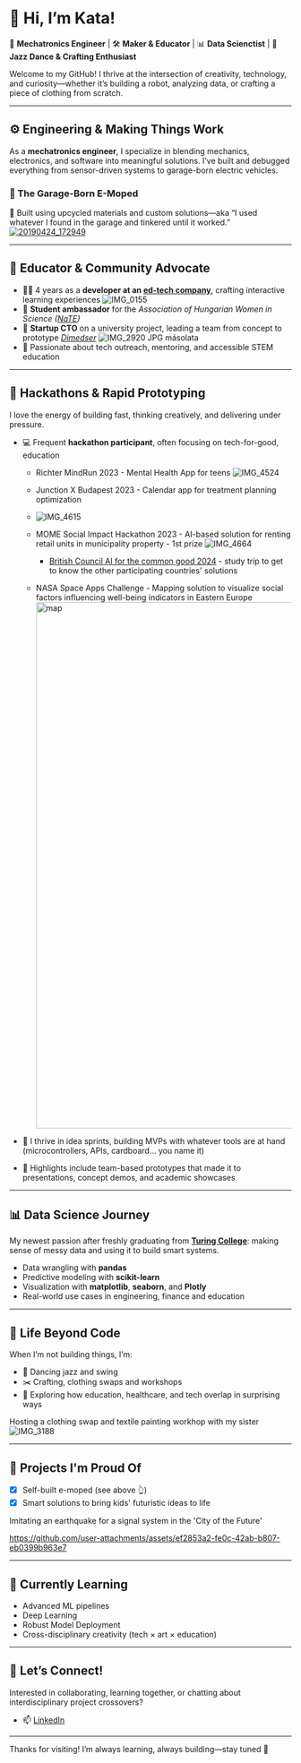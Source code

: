 # 👋 Hi, I’m Kata!

🎯 **Mechatronics Engineer** | 🛠️ **Maker & Educator** | 📊 **Data Scienctist** | 💃 **Jazz Dance & Crafting Enthusiast**

Welcome to my GitHub! I thrive at the intersection of creativity, technology, and curiosity—whether it’s building a robot, analyzing data, or crafting a piece of clothing from scratch.

---

## ⚙️ Engineering & Making Things Work

As a **mechatronics engineer**, I specialize in blending mechanics, electronics, and software into meaningful solutions. I’ve built and debugged everything from sensor-driven systems to garage-born electric vehicles.

### 🔋 The Garage-Born E-Moped  
🛵 Built using upcycled materials and custom solutions—aka “I used whatever I found in the garage and tinkered until it worked.”  
[![20190424_172949](https://github.com/user-attachments/assets/2b8dade5-e235-42fe-b293-8c3fb91e6d9a)](https://github.com/user-attachments/assets/2b8dade5-e235-42fe-b293-8c3fb91e6d9a)

---

## 🧠 Educator & Community Advocate

- 👩‍🏫 4 years as a **developer at an [ed-tech company](https://makersredbox.com/)**, crafting interactive learning experiences
    ![IMG_0155](https://github.com/user-attachments/assets/7dc48999-4979-406c-a3f6-0fa2d985e6f8)
- 🌱 **Student ambassador** for the *Association of Hungarian Women in Science ([NaTE](https://nokatud.hu/eng/))*  
- 🚀 **Startup CTO** on a university project, leading a team from concept to prototype [_Dimedser_](https://www.dimedser.com/)
  ![IMG_2920 JPG másolata](https://github.com/user-attachments/assets/3ef9d144-13ae-4206-bf65-4c831d6bfdc9)
- 💬 Passionate about tech outreach, mentoring, and accessible STEM education

---

## 🏁 Hackathons & Rapid Prototyping

I love the energy of building fast, thinking creatively, and delivering under pressure.

- 💻 Frequent **hackathon participant**, often focusing on tech-for-good, education
  - Richter MindRun 2023 - Mental Health App for teens
    ![IMG_4524](https://github.com/user-attachments/assets/a4ab8705-d39a-4009-8452-65c90daabe9b)

  - Junction X Budapest 2023 - Calendar app for treatment planning optimization
  - ![IMG_4615](https://github.com/user-attachments/assets/834e9d1b-c176-49d4-986f-b10ae75a156d)

  - MOME Social Impact Hackathon 2023 - AI-based solution for renting retail units in municipality property - 1st prize
    ![IMG_4664](https://github.com/user-attachments/assets/e16f7fe6-69df-4283-ad25-742488e55722)

    - [British Council AI for the common good 2024](https://www.linkedin.com/posts/khernad_strongertogether-europe-ai-activity-7195472962920103936-bIWh?utm_source=share&utm_medium=member_desktop&rcm=ACoAACnK75kBPhzZano10M2OtMtaE78UV5dWnCU) - study trip to get to know the other participating countries' solutions
  - NASA Space Apps Challenge - Mapping solution to visualize social factors influencing well-being indicators in Eastern Europe
    <img width="940" alt="map" src="https://github.com/user-attachments/assets/f21c7bcb-cb67-4c82-b637-82f01b0abc56" />

    
- 🧠 I thrive in idea sprints, building MVPs with whatever tools are at hand (microcontrollers, APIs, cardboard… you name it)
- 🤝 Highlights include team-based prototypes that made it to presentations, concept demos, and academic showcases

---

## 📊 Data Science Journey

My newest passion after freshly graduating from [**Turing College**](https://www.turingcollege.com/): making sense of messy data and using it to build smart systems.

- Data wrangling with **pandas**
- Predictive modeling with **scikit-learn**
- Visualization with **matplotlib**, **seaborn**, and **Plotly**
- Real-world use cases in engineering, finance and education

---

## 🎨 Life Beyond Code

When I’m not building things, I’m:

- 💃 Dancing jazz and swing  
- ✂️ Crafting, clothing swaps and workshops  
- 🧠 Exploring how education, healthcare, and tech overlap in surprising ways

Hosting a clothing swap and textile painting workhop with my sister
![IMG_3188](https://github.com/user-attachments/assets/68183be7-9c96-477c-aaef-361165afdb5b)


---

## 🚀 Projects I'm Proud Of

- [x] Self-built e-moped (see above 👆)  
- [x] Smart solutions to bring kids' futuristic ideas to life

Imitating an earthquake for a signal system in the 'City of the Future'

https://github.com/user-attachments/assets/ef2853a2-fe0c-42ab-b807-eb0399b963e7



---

## 🌱 Currently Learning
 
- Advanced ML pipelines
- Deep Learning
- Robust Model Deployment  
- Cross-disciplinary creativity (tech × art × education)

---

## 💬 Let’s Connect!

Interested in collaborating, learning together, or chatting about interdisciplinary project crossovers?

- 📫 [LinkedIn]([#](https://www.linkedin.com/in/khernad/))
---

Thanks for visiting! I’m always learning, always building—stay tuned 🌟
